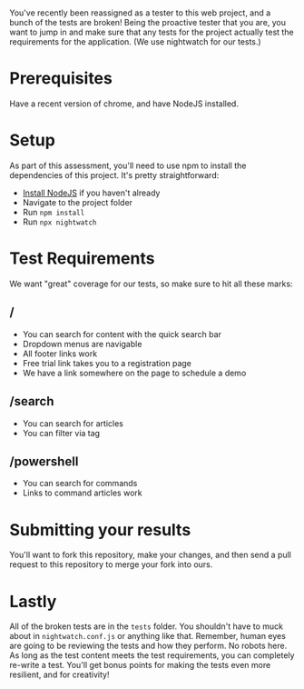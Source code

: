 # 
You've recently been reassigned as a tester to this web project, and a bunch of the tests are broken! Being the proactive tester that you are, you want to jump in and make sure that any tests for the project actually test the requirements for the application.
(We use nightwatch for our tests.)

# Prerequisites
Have a recent version of chrome, and have NodeJS installed.

# Setup
As part of this assessment, you'll need to use npm to install the dependencies of this project. It's pretty straightforward:
* [Install NodeJS](https://nodejs.org/en/) if you haven't already
* Navigate to the project folder
* Run `npm install`
* Run `npx nightwatch`

# Test Requirements
We want "great" coverage for our tests, so make sure to hit all these marks:

## /
* You can search for content with the quick search bar
* Dropdown menus are navigable
* All footer links work
* Free trial link takes you to a registration page
* We have a link somewhere on the page to schedule a demo

## /search
* You can search for articles
* You can filter via tag

## /powershell
* You can search for commands
* Links to command articles work

# Submitting your results
You'll want to fork this repository, make your changes, and then send a pull request to this repository to merge your fork into ours.

# Lastly
All of the broken tests are in the `tests` folder. You shouldn't have to muck about in `nightwatch.conf.js` or anything like that. Remember, human eyes are going to be reviewing the tests and how they perform. No robots here. As long as the test content meets the test requirements, you can completely re-write a test. You'll get bonus points for making the tests even more resilient, and for creativity!